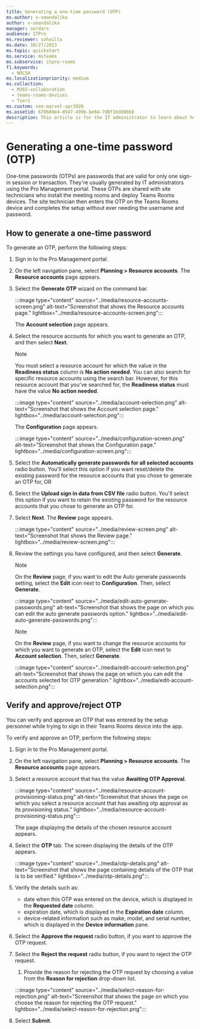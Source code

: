 ```yaml
---
title: Generating a one-time password (OTP)
ms.author: v-smandalika
author: v-smandalika
manager: serdars
audience: ITPro
ms.reviewer: sohailta
ms.date: 10/27/2023
ms.topic: quickstart
ms.service: msteams
ms.subservice: itpro-rooms
f1.keywords: 
  - NOCSH
ms.localizationpriority: medium
ms.collection: 
  - M365-collaboration
  - teams-rooms-devices
  - Tier1
ms.custom: seo-marvel-apr2020
ms.assetid: 678689e4-d547-499b-be64-7d8f16dd8668
description: This article is for the IT administrator to learn about how to generate an OTP that will be shared with the system installer personnel.
---
```


# Generating a one-time password (OTP)

One-time passwords (OTPs) are passwords that are valid for only one sign-in session or transaction. They're usually generated by IT administrators using the Pro Management portal. These OTPs are shared with site technicians who install the meeting rooms and deploy Teams Rooms devices. The site technician then enters the OTP on the Teams Rooms device and completes the setup without ever needing the username and password.

## How to generate a one-time password

To generate an OTP, perform the following steps:

1. Sign in to the Pro Management portal.
1. On the left navigation pane, select **Planning > Resource accounts**. The **Resource accounts** page appears.
1. Select the **Generate OTP** wizard on the command bar.

   :::image type="content" source="../media/resource-accounts-screen.png" alt-text="Screenshot that shows the Resource accounts page." lightbox="../media/resource-accounts-screen.png":::

   The **Account selection** page appears.

1. Select the resource accounts for which you want to generate an OTP, and then select **Next**.

   > [!NOTE]
   > You must select a resource account for which the value in the **Readiness status** column is **No action needed**.
   > You can also search for specific resource accounts using the search bar. However, for this resource account that you've searched for, the **Readiness status** must have the value **No action needed**.

   :::image type="content" source="../media/account-selection.png" alt-text="Screenshot that shows the Account selection page." lightbox="../media/account-selection.png":::

   The **Configuration** page appears.

   :::image type="content" source="../media/configuration-screen.png" alt-text="Screenshot that shows the Configuration page." lightbox="../media/configuration-screen.png":::
  
1. Select the **Automatically generate passwords for all selected accounts** radio button. You'll select this option if you want reset/delete the existing password for the resource accounts that you chose to generate an OTP for, OR
1. Select the **Upload sign in data from CSV file** radio button. You'll select this option if you want to retain the existing password for the resource accounts that you chose to generate an OTP for.
1. Select **Next**. The **Review** page appears.

   :::image type="content" source="../media/review-screen.png" alt-text="Screenshot that shows the Review page." lightbox="../media/review-screen.png":::

1. Review the settings you have configured, and then select **Generate**.

   > [!NOTE]
   > On the **Review** page, if you want to edit the Auto generate passwords setting, select the **Edit** icon next to **Configuration**. Then, select **Generate**.

     :::image type="content" source="../media/edit-auto-generate-passwords.png" alt-text="Screenshot that shows the page on which you can edit the auto generate passwords option." lightbox="../media/edit-auto-generate-passwords.png":::

   > [!NOTE]
   > On the **Review** page, if you want to change the resource accounts for which you want to generate an OTP, select the **Edit** icon next to **Account selection**. Then, select **Generate**.

     :::image type="content" source="../media/edit-account-selection.png" alt-text="Screenshot that shows the page on which you can edit the accounts selected for OTP generation." lightbox="../media/edit-account-selection.png":::

## Verify and approve/reject OTP

You can verify and approve an OTP that was entered by the setup personnel while trying to sign in their Teams Rooms device into the app.

To verify and approve an OTP, perform the following steps:

1. Sign in to the Pro Management portal.
1. On the left navigation pane, select **Planning > Resource accounts**. The **Resource accounts** page appears.
1. Select a resource account that has the value **Awaiting OTP Approval**.

   :::image type="content" source="../media/resource-account-provisioning-status.png" alt-text="Screenshot that shows the page on which you select a resource account that has awaiting otp approval as its provisioning status." lightbox="../media/resource-account-provisioning-status.png":::

   The page displaying the details of the chosen resource account appears.

1. Select the **OTP** tab. The screen displaying the details of the OTP appears.

   :::image type="content" source="../media/otp-details.png" alt-text="Screenshot that shows the page containing details of the OTP that is to be verified." lightbox="../media/otp-details.png":::
  
1. Verify the details such as:
   - date when this OTP was entered on the device, which is displayed in the **Requested date** column.
   - expiration date, which is displayed in the **Expiration date** column.
   - device-related information such as make, model, and serial number, which is displayed in the **Device information** pane.
1. Select the **Approve the request** radio button, if you want to approve the OTP request.
1. Select the **Reject the request** radio button, if you want to reject the OTP request.
    1. Provide the reason for rejecting the OTP request by choosing a value from the **Reason for rejection** drop-down list.

   :::image type="content" source="../media/select-reason-for-rejection.png" alt-text="Screenshot that shows the page on which you choose the reason for rejecting the OTP request." lightbox="../media/select-reason-for-rejection.png":::

1. Select **Submit**.

